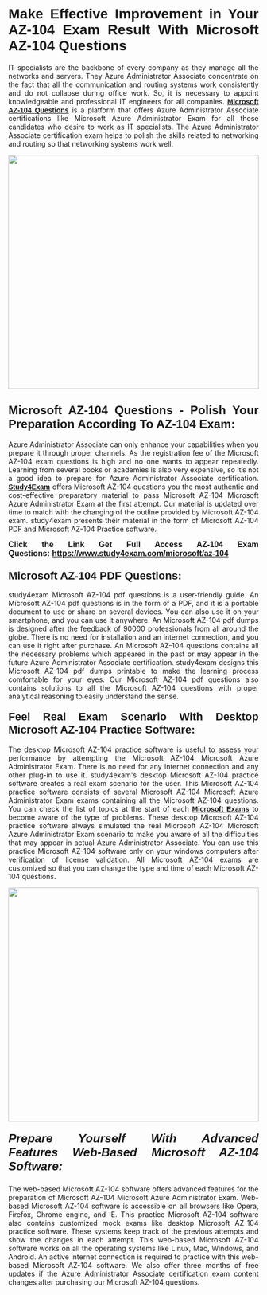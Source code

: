 <h1 style="text-align: justify;"><span style="font-family:Verdana,Geneva,sans-serif;"><strong>Make Effective Improvement in Your AZ-104 Exam Result With Microsoft AZ-104 Questions</strong></span></h1>

<p style="text-align: justify;">IT specialists are the backbone of every company as they manage all the networks and servers. They Azure Administrator Associate concentrate on the fact that all the communication and routing systems work consistently and do not collapse during office work. So, it is necessary to appoint knowledgeable and professional IT engineers for all companies. <a href="https://www.study4exam.com/microsoft/az-104" target="_blank"><span style="font-family:Tahoma,Geneva,sans-serif;"><strong>Microsoft AZ-104 Questions</strong></span></a> is a platform that offers Azure Administrator Associate certifications like Microsoft Azure Administrator Exam for all those candidates who desire to work as IT specialists. The Azure Administrator Associate certification exam helps to polish the skills related to networking and routing so that networking systems work well.</p>

<p style="text-align: justify;"><a href="https://www.study4exam.com/microsoft/az-104" target="_blank"><img alt="" src="https://www.thequestionanswers.com/wp-content/uploads/2022/02/Study4Exam-Cert-Exams-Questions.webp" style="width: 100%; height: 470px;" /></a></p>

<h2 style="text-align: justify;"><span style="font-family:Verdana,Geneva,sans-serif;"><strong><span style="font-size:24px;">Microsoft AZ-104 Questions - Polish Your Preparation According To AZ-104 Exam:</span></strong></span></h2>

<p style="text-align: justify;">Azure Administrator Associate can only enhance your capabilities when you prepare it through proper channels. As the registration fee of the Microsoft AZ-104 exam questions is high and no one wants to appear repeatedly. Learning from several books or academies is also very expensive, so it’s not a good idea to prepare for Azure Administrator Associate certification. <a href="https://www.study4exam.com/" target="_blank"><span style="font-family:Tahoma,Geneva,sans-serif;"><strong>Study4Exam</strong></span></a> offers Microsoft AZ-104 questions you the most authentic and cost-effective preparatory material to pass Microsoft AZ-104 Microsoft Azure Administrator Exam at the first attempt. Our material is updated over time to match with the changing of the outline provided by Microsoft AZ-104 exam. study4exam presents their material in the form of Microsoft AZ-104 PDF and Microsoft AZ-104 Practice software.</p>

<p style="text-align: justify;"><span style="font-size:16px;"><span style="font-family:Verdana,Geneva,sans-serif;"><strong>Click the Link Get Full Access AZ-104 Exam Questions: <a href="https://www.study4exam.com/microsoft/az-104" target="_blank">https://www.study4exam.com/microsoft/az-104</a></strong></span></span></p>

<h3 style="text-align: justify;"><strong><span style="font-size:22px;"><span style="font-family:Verdana,Geneva,sans-serif;">Microsoft AZ-104 PDF Questions:</span></span></strong></h3>

<p style="text-align: justify;">study4exam Microsoft AZ-104 pdf questions is a user-friendly guide. An Microsoft AZ-104 pdf questions is in the form of a PDF, and it is a portable document to use or share on several devices. You can also use it on your smartphone, and you can use it anywhere. An Microsoft AZ-104 pdf dumps is designed after the feedback of 90000 professionals from all around the globe. There is no need for installation and an internet connection, and you can use it right after purchase. An Microsoft AZ-104 questions contains all the necessary problems which appeared in the past or may appear in the future Azure Administrator Associate certification. study4exam designs this Microsoft AZ-104 pdf dumps printable to make the learning process comfortable for your eyes. Our Microsoft AZ-104 pdf questions also contains solutions to all the Microsoft AZ-104 questions with proper analytical reasoning to easily understand the sense.</p>

<h4 style="text-align: justify;"><strong><span style="font-size:22px;"><span style="font-family:Verdana,Geneva,sans-serif;">Feel Real Exam Scenario With Desktop Microsoft AZ-104 Practice Software:</span></span></strong></h4>

<p style="text-align: justify;">The desktop Microsoft AZ-104 practice software is useful to assess your performance by attempting the Microsoft AZ-104 Microsoft Azure Administrator Exam. There is no need for any internet connection and any other plug-in to use it. study4exam's desktop Microsoft AZ-104 practice software creates a real exam scenario for the user. This Microsoft AZ-104 practice software consists of several Microsoft AZ-104 Microsoft Azure Administrator Exam exams containing all the Microsoft AZ-104 questions. You can check the list of topics at the start of each <a href="https://www.study4exam.com/microsoft-exams" target="_blank"><span style="font-family:Verdana,Geneva,sans-serif;"><strong>Microsoft Exams</strong></span></a> to become aware of the type of problems. These desktop Microsoft AZ-104 practice software always simulated the real Microsoft AZ-104 Microsoft Azure Administrator Exam scenario to make you aware of all the difficulties that may appear in actual Azure Administrator Associate. You can use this practice Microsoft AZ-104 software only on your windows computers after verification of license validation. All Microsoft AZ-104 exams are customized so that you can change the type and time of each Microsoft AZ-104 questions.</p>

<p style="text-align: justify;"><a href="https://www.study4exam.com/microsoft/az-104" target="_blank"><img alt="" src="https://www.thequestionanswers.com/wp-content/uploads/2022/02/Study4Exam-Cert-Exams-Questions-Discount.webp" style="width: 100%; height: 470px;" /></a></p>

<h5 style="text-align: justify;"><strong><span style="font-size:24px;"><span style="font-family:Verdana,Geneva,sans-serif;">Prepare Yourself With Advanced Features Web-Based Microsoft AZ-104 Software:</span></span></strong></h5>

<p style="text-align: justify;">The web-based Microsoft AZ-104 software offers advanced features for the preparation of Microsoft AZ-104 Microsoft Azure Administrator Exam. Web-based Microsoft AZ-104 software is accessible on all browsers like Opera, Firefox, Chrome engine, and IE. This practice Microsoft AZ-104 software also contains customized mock exams like desktop Microsoft AZ-104 practice software. These systems keep track of the previous attempts and show the changes in each attempt. This web-based Microsoft AZ-104 software works on all the operating systems like Linux, Mac, Windows, and Android. An active internet connection is required to practice with this web-based Microsoft AZ-104 software. We also offer three months of free updates if the Azure Administrator Associate certification exam content changes after purchasing our Microsoft AZ-104 questions. </p>
